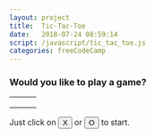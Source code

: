 ```yaml
---
layout: project
title:  Tic-Tac-Toe
date:   2018-07-24 08:59:14
script: /javascript/tic_tac_toe.js
categories: freeCodeCamp
---
```

<h3>Would you like to play a game?</h3>
<div class="container">
  <div class="jumbotron text-center">
    <table id="board">
      <tr>
        <td id="1" class="box"></td>
        <td id="2" class="box"></td>
        <td id="3" class="box"></td>
      </tr>
      <tr>
        <td id="4" class="box"></td>
        <td id="5" class="box"></td>
        <td id="6" class="box"></td>
      </tr>
      <tr>
        <td id="7" class="box"></td>
        <td id="8" class="box"></td>
        <td id="9" class="box"></td>
      </tr>
    </table>
    <div id="ask">
      Just click on  
      <button id="X" class="ask">X</button>
      or
      <button id="O" class="ask">O</button>
      to start.
    </div>
  </div>
</div>
<script>
$(document).ready(ticTacToe);
</script>
